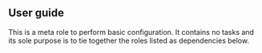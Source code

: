 ## User guide

This is a meta role to perform basic configuration. It contains no tasks and
its sole purpose is to tie together the roles listed as dependencies below.
